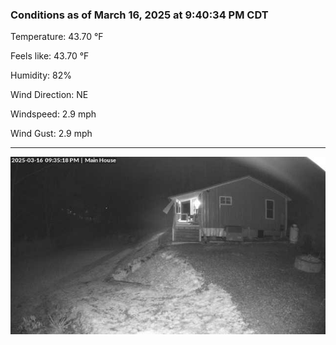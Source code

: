 ### Conditions as of March 16, 2025 at 9:40:34 PM CDT 

Temperature: 43.70 &deg;F

Feels like: 43.70 &deg;F

Humidity: 82%

Wind Direction: NE

Windspeed: 2.9 mph

Wind Gust: 2.9 mph

---

<img src="./images/latest.jpeg"/>

